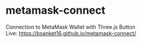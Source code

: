 # metamask-connect
Connection to MetaMask Wallet with Three.js Button  
Live: https://bsanket16.github.io/metamask-connect/
